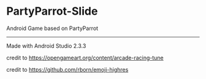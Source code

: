 # PartyParrot-Slide

Android Game based on PartyParrot

---

Made with Android Studio 2.3.3

credit to https://opengameart.org/content/arcade-racing-tune

credit to https://github.com/rborn/emoji-highres
